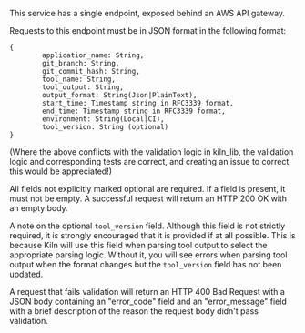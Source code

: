 This service has a single endpoint, exposed behind an AWS API gateway.

Requests to this endpoint must be in JSON format in the following format:
```
{
        application_name: String,
        git_branch: String,
        git_commit_hash: String,
        tool_name: String,
        tool_output: String,
        output_format: String(Json|PlainText),
        start_time: Timestamp string in RFC3339 format,
        end_time: Timestamp string in RFC3339 format,
        environment: String(Local|CI),
        tool_version: String (optional)
}
```

(Where the above conflicts with the validation logic in kiln_lib, the validation logic and corresponding tests are correct, and creating an issue to correct this would be appreciated!)

All fields not explicitly marked optional are required. If a field is present, it must not be empty. A successful request will return an HTTP 200 OK with an empty body.

A note on the optional `tool_version` field. Although this field is not strictly required, it is strongly encouraged that it is provided if at all possible. This is because Kiln will use this field when parsing tool output to select the appropriate parsing logic. Without it, you will see errors when parsing tool output when the format changes but the `tool_version` field has not been updated.

A request that fails validation will return an HTTP 400 Bad Request with a JSON body containing an "error_code" field and an "error_message" field with a brief description of the reason the request body didn't pass validation.
